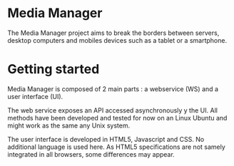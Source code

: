 Media Manager
=============

The Media Manager project aims to break the borders between servers, desktop computers and mobiles devices such as a tablet or a smartphone.

# Getting started

Media Manager is composed of 2 main parts : a webservice (WS) and a user interface (UI).

The web service exposes an API accessed asynchronously y the UI. All methods have been developed and tested for now on an Linux Ubuntu and might work as the same any Unix system.

The user interface is developed in HTML5, Javascript and CSS. No additional language is used here. As HTML5 specifications are not samely integrated in all browsers, some differences may appear.


